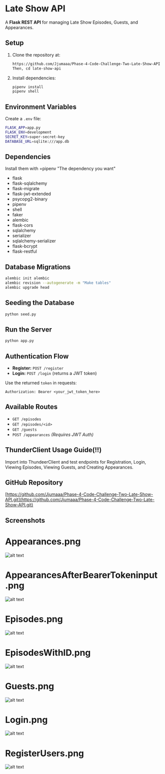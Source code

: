 # Late Show API

A **Flask REST API** for managing Late Show Episodes, Guests, and Appearances.

## Setup

1. Clone the repository at:

   ```bash
   https://github.com/Jjumaaa/Phase-4-Code-Challenge-Two-Late-Show-API.git
   Then, cd late-show-api
   ```
2. Install dependencies:

   ```bash
   pipenv install
   pipenv shell
   ```

## Environment Variables

Create a `.env` file:

```bash
FLASK_APP=app.py
FLASK_ENV=development
SECRET_KEY=super-secret-key
DATABASE_URL=sqlite:///app.db
```

## Dependencies

Install them with =pipenv "The dependency you want"

* flask
* flask-sqlalchemy
* flask-migrate
* flask-jwt-extended
* psycopg2-binary
* pipenv
* shell
* faker
* alembic
* flask-cors
* sqlalchemy
* serializer
* sqlalchemy-serializer
* flask-bcrypt
* flask-restful

## Database Migrations

```bash
alembic init alembic
alembic revision --autogenerate -m "Make tables"
alembic upgrade head
```

## Seeding the Database

```bash
python seed.py
```

## Run the Server

```bash
python app.py
```

## Authentication Flow

* **Register:** `POST /register`
* **Login:** `POST /login` (returns a JWT token)

Use the returned `token` in requests:

```
Authorization: Bearer <your_jwt_token_here>
```

## Available Routes

* `GET /episodes`
* `GET /episodes/<id>`
* `GET /guests`
* `POST /appearances` *(Requires JWT Auth)*

## ThunderClient Usage Guide(!!)

Import into ThundeerClient and test endpoints for Registration, Login, Viewing Episodes, Viewing Guests, and Creating Appearances.

## GitHub Repository

[https://github.com/Jjumaaa/Phase-4-Code-Challenge-Two-Late-Show-API.git](https://github.com/Jjumaaa/Phase-4-Code-Challenge-Two-Late-Show-API.git)

## Screenshots
   # Appearances.png
   ![alt text](Screenshots/Appearances.png)

   # AppearancesAfterBearerTokeninput.png
   ![alt text](Screenshots/AppearancesAfterBearerTokeninput.png)

   # Episodes.png
   ![alt text](Screenshots/Episodes.png)

   # EpisodesWithID.png
   ![alt text](Screenshots/EpisodesWithID.png)

   # Guests.png
   ![alt text](Screenshots/Guests.png)

   # Login.png
   ![alt text](Screenshots/Login.png)

   # RegisterUsers.png
   ![alt text](Screenshots/RegisterUsers.png)
